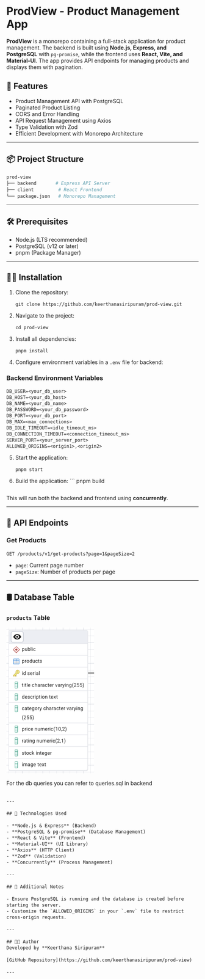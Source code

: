 # ProdView - Product Management App

**ProdView** is a monorepo containing a full-stack application for product management. The backend is built using **Node.js, Express, and PostgreSQL** with `pg-promise`, while the frontend uses **React, Vite, and Material-UI**. The app provides API endpoints for managing products and displays them with pagination.

## 🚀 Features

- Product Management API with PostgreSQL
- Paginated Product Listing
- CORS and Error Handling
- API Request Management using Axios
- Type Validation with Zod
- Efficient Development with Monorepo Architecture

---

## 📦 Project Structure

```bash
prod-view
├── backend       # Express API Server
├── client         # React Frontend
└── package.json   # Monorepo Management
```

---

## 🛠️ Prerequisites

- Node.js (LTS recommended)
- PostgreSQL (v12 or later)
- pnpm (Package Manager)

---

## 🧑‍💻 Installation

1. Clone the repository:
    ```
    git clone https://github.com/keerthanasiripuram/prod-view.git
    ```

2. Navigate to the project:
    ```
    cd prod-view
    ```

3. Install all dependencies:
    ```
    pnpm install
    ```

4. Configure environment variables in a `.env` file for backend:

### Backend Environment Variables
```env
DB_USER=<your_db_user>
DB_HOST=<your_db_host>
DB_NAME=<your_db_name>
DB_PASSWORD=<your_db_password>
DB_PORT=<your_db_port>
DB_MAX=<max_connections>
DB_IDLE_TIMEOUT=<idle_timeout_ms>
DB_CONNECTION_TIMEOUT=<connection_timeout_ms>
SERVER_PORT=<your_server_port>
ALLOWED_ORIGINS=<origin1>,<origin2>
```


5. Start the application:
    ```
    pnpm start
    ```

6. Build the application:
        ```
    pnpm build
    ```

This will run both the backend and frontend using **concurrently**.

---

## 📌 API Endpoints

### **Get Products**

```http
GET /products/v1/get-products?page=1&pageSize=2
```
- `page`: Current page number
- `pageSize`: Number of products per page

---

## 🛢️ Database Table

### `products` Table

![Description of Image](./apps/backend/assets/produt.db.png)

For the db queries you can refer to queries.sql in backend
```

---

## 🎯 Technologies Used

- **Node.js & Express** (Backend)
- **PostgreSQL & pg-promise** (Database Management)
- **React & Vite** (Frontend)
- **Material-UI** (UI Library)
- **Axios** (HTTP Client)
- **Zod** (Validation)
- **Concurrently** (Process Management)

---

## 📖 Additional Notes

- Ensure PostgreSQL is running and the database is created before starting the server.
- Customize the `ALLOWED_ORIGINS` in your `.env` file to restrict cross-origin requests.

---

## 🧑‍💼 Author
Developed by **Keerthana Siripuram**

[GitHub Repository](https://github.com/keerthanasiripuram/prod-view)

---

